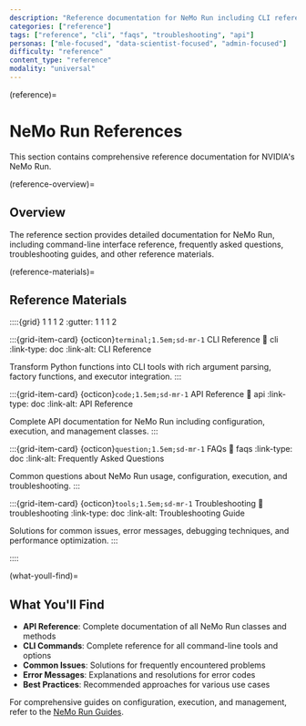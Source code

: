 ```yaml
---
description: "Reference documentation for NeMo Run including CLI reference, FAQs, and troubleshooting guides."
categories: ["reference"]
tags: ["reference", "cli", "faqs", "troubleshooting", "api"]
personas: ["mle-focused", "data-scientist-focused", "admin-focused"]
difficulty: "reference"
content_type: "reference"
modality: "universal"
---
```


(reference)=

# NeMo Run References

This section contains comprehensive reference documentation for NVIDIA's NeMo Run.

(reference-overview)=

## Overview

The reference section provides detailed documentation for NeMo Run, including command-line interface reference, frequently asked questions, troubleshooting guides, and other reference materials.

(reference-materials)=

## Reference Materials

::::{grid} 1 1 1 2
:gutter: 1 1 1 2

:::{grid-item-card} {octicon}`terminal;1.5em;sd-mr-1` CLI Reference
:link: cli
:link-type: doc
:link-alt: CLI Reference

Transform Python functions into CLI tools with rich argument parsing, factory functions, and executor integration.
:::

:::{grid-item-card} {octicon}`code;1.5em;sd-mr-1` API Reference
:link: api
:link-type: doc
:link-alt: API Reference

Complete API documentation for NeMo Run including configuration, execution, and management classes.
:::

:::{grid-item-card} {octicon}`question;1.5em;sd-mr-1` FAQs
:link: faqs
:link-type: doc
:link-alt: Frequently Asked Questions

Common questions about NeMo Run usage, configuration, execution, and troubleshooting.
:::

:::{grid-item-card} {octicon}`tools;1.5em;sd-mr-1` Troubleshooting
:link: troubleshooting
:link-type: doc
:link-alt: Troubleshooting Guide

Solutions for common issues, error messages, debugging techniques, and performance optimization.
:::

::::

(what-youll-find)=

## What You'll Find

- **API Reference**: Complete documentation of all NeMo Run classes and methods
- **CLI Commands**: Complete reference for all command-line tools and options
- **Common Issues**: Solutions for frequently encountered problems
- **Error Messages**: Explanations and resolutions for error codes
- **Best Practices**: Recommended approaches for various use cases

For comprehensive guides on configuration, execution, and management, refer to the [NeMo Run Guides](../guides/index).
